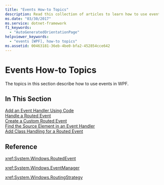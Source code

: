 ```yaml
---
title: "Events How-to Topics"
description: Read this collection of articles to learn how to use events in Windows Presentation Foundation (WPF) applications.
ms.date: "03/30/2017"
ms.service: dotnet-framework
f1_keywords: 
  - "AutoGeneratedOrientationPage"
helpviewer_keywords: 
  - "events [WPF], how-to topics"
ms.assetid: 00463181-36eb-4be0-bfa2-452854cce642
---
```

# Events How-to Topics

The topics in this section describe how to use events in WPF.  
  
## In This Section  

 [Add an Event Handler Using Code](how-to-add-an-event-handler-using-code.md)  
 [Handle a Routed Event](how-to-handle-a-routed-event.md)  
 [Create a Custom Routed Event](how-to-create-a-custom-routed-event.md)  
 [Find the Source Element in an Event Handler](how-to-find-the-source-element-in-an-event-handler.md)  
 [Add Class Handling for a Routed Event](how-to-add-class-handling-for-a-routed-event.md)  
  
## Reference  

 <xref:System.Windows.RoutedEvent>  
  
 <xref:System.Windows.EventManager>  
  
 <xref:System.Windows.RoutingStrategy>  
